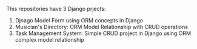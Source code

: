 This repositories have 3 Django prjects:
1. Djnago Model Form using ORM concepts in Django
2. Musician's Directory: ORM Model Relationship with CRUD operations
3. Task Management System: Simple CRUD project in Django using ORM complex model relationship
 
